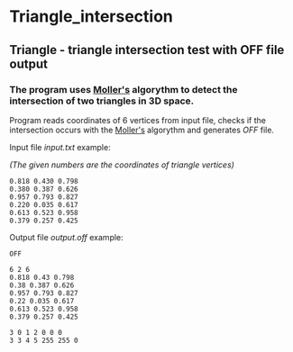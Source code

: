 # Triangle_intersection
## Triangle - triangle intersection test with OFF file output

### The program uses [Moller's](https://web.stanford.edu/class/cs277/resources/papers/Moller1997b.pdf) algorythm to detect the intersection of two triangles in 3D space.

Program reads coordinates of 6 vertices from input file, checks if the intersection occurs with the [Moller's](https://web.stanford.edu/class/cs277/resources/papers/Moller1997b.pdf) algorythm and generates *OFF* file. 

Input file *input.txt* example:

*(The given numbers are the coordinates of triangle vertices)*
```shell
0.818 0.430 0.798
0.380 0.387 0.626
0.957 0.793 0.827
0.220 0.035 0.617
0.613 0.523 0.958
0.379 0.257 0.425
```

Output file *output.off* example:
```shell
OFF

6 2 6
0.818 0.43 0.798
0.38 0.387 0.626
0.957 0.793 0.827
0.22 0.035 0.617
0.613 0.523 0.958
0.379 0.257 0.425

3 0 1 2 0 0 0
3 3 4 5 255 255 0
```

